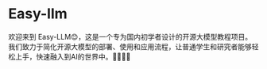 # Easy-llm
欢迎来到 Easy-LLM😊，这是一个专为国内初学者设计的开源大模型教程项目。我们致力于简化开源大模型的部署、使用和应用流程，让普通学生和研究者能够轻松上手，快速融入到AI的世界中。👩‍🎓👨‍🎓
